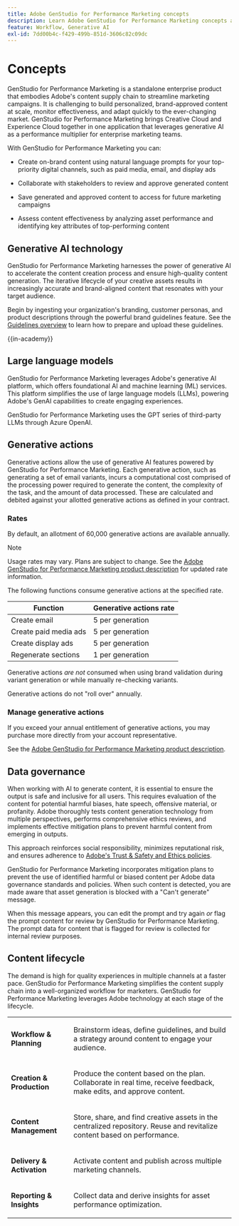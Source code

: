 ```yaml
---
title: Adobe GenStudio for Performance Marketing concepts
description: Learn Adobe GenStudio for Performance Marketing concepts and terminology.
feature: Workflow, Generative AI
exl-id: 7dd00b4c-f429-499b-851d-3606c82c09dc
---
```

# Concepts

GenStudio for Performance Marketing is a standalone enterprise product that embodies Adobe's content supply chain to streamline marketing campaigns. It is challenging to build personalized, brand-approved content at scale, monitor effectiveness, and adapt quickly to the ever-changing market. GenStudio for Performance Marketing brings Creative Cloud and Experience Cloud together in one application that leverages generative AI as a performance multiplier for enterprise marketing teams.

With GenStudio for Performance Marketing you can:

* Create on-brand content using natural language prompts for your top-priority digital channels, such as paid media, email, and display ads

* Collaborate with stakeholders to review and approve generated content
* Save generated and approved content to access for future marketing campaigns
* Assess content effectiveness by analyzing asset performance and identifying key attributes of top-performing content

## Generative AI technology

GenStudio for Performance Marketing harnesses the power of generative AI to accelerate the content creation process and ensure high-quality content generation. The iterative lifecycle of your creative assets results in increasingly accurate and brand-aligned content that resonates with your target audience.

Begin by ingesting your organization's branding, customer personas, and product descriptions through the powerful brand guidelines feature. See the [Guidelines overview](../user-guide/guidelines/overview.md) to learn how to prepare and upload these guidelines.

{{in-academy}}

## Large language models

GenStudio for Performance Marketing leverages Adobe's generative AI platform, which offers foundational AI and machine learning (ML) services. This platform simplifies the use of large language models (LLMs), powering Adobe's GenAI capabilities to create engaging experiences.

GenStudio for Performance Marketing uses the GPT series of third-party LLMs through Azure OpenAI.<!-- Claude, and Gemini models. -->

## Generative actions

Generative actions allow the use of generative AI features powered by GenStudio for Performance Marketing. Each generative action, such as generating a set of email variants, incurs a computational cost comprised of the processing power required to generate the content, the complexity of the task, and the amount of data processed. These are calculated and debited against your allotted generative actions as defined in your contract.

<!-- See your [Adobe account](https://account.adobe.com/) to review your generative action allocation and usage. -->

<!-- Add example about usage mode?
Where users check how many generative actions they have left
How they re-up their genactions
If genactions roll over month to month or not -->

### Rates

By default, an allotment of 60,000 generative actions are available annually.

>[!NOTE]
>
>Usage rates may vary. Plans are subject to change. See the [Adobe GenStudio for Performance Marketing product description](https://helpx.adobe.com/legal/product-descriptions/adobe-genstudio-for-performance-marketing---product-description.html) for updated rate information.

The following functions consume generative actions at the specified rate.

| Function                 | Generative actions rate |
| -----------------------  | ------------------ |
| Create email             | 5 per generation  |
| Create paid media ads    | 5 per generation  |
| Create display ads       | 5 per generation  |
| Regenerate sections      | 1 per generation  |

<!-- | Generate on-brand images | 1 per prompt  |
| Translation              | 1 per prompt  |
| Video: ADLS              | 1 per prompt  |
| Video: TTS + Avatar      | 1 per prompt  | -->

Generative actions _are not_ consumed when using brand validation during variant generation or while manually re-checking variants.

Generative actions do not "roll over" annually. <!-- What about month to month? -->

### Manage generative actions

If you exceed your annual entitlement of generative actions, you may purchase more directly from your account representative.

See the [Adobe GenStudio for Performance Marketing product description](https://helpx.adobe.com/legal/product-descriptions/adobe-genstudio-for-performance-marketing---product-description.html).

## Data governance

When working with AI to generate content, it is essential to ensure the output is safe and inclusive for all users. This requires evaluation of the content for potential harmful biases, hate speech, offensive material, or profanity. Adobe thoroughly tests content generation technology from multiple perspectives, performs comprehensive ethics reviews, and implements effective mitigation plans to prevent harmful content from emerging in outputs.

This approach reinforces social responsibility, minimizes reputational risk, and ensures adherence to [Adobe's Trust & Safety and Ethics policies](https://www.adobe.com/content/dam/cc/en/ai-ethics/pdfs/Adobe-AI-Ethics-Principles.pdf).

GenStudio for Performance Marketing incorporates mitigation plans to prevent the use of identified harmful or biased content per Adobe data governance standards and policies. When such content is detected, you are made aware that asset generation is blocked with a "Can't generate" message.

When this message appears, you can edit the prompt and try again _or_ flag the prompt content for review by GenStudio for Performance Marketing. The prompt data for content that is flagged for review is collected for internal review purposes. 

## Content lifecycle

The demand is high for quality experiences in multiple channels at a faster pace. GenStudio for Performance Marketing simplifies the content supply chain into a well-organized workflow for marketers. GenStudio for Performance Marketing leverages Adobe technology at each stage of the lifecycle.

<table style="table-layout:auto">
<tr style="border: 0;">
    <td>
       <p><strong>Workflow & Planning</strong></p>
    </td>
    <td>
        <p>Brainstorm ideas, define guidelines, and build a strategy around content to engage your audience.</p>
    </td>
</tr>
<tr style="border: 0;">
    <td>
        <p><strong>Creation & Production</strong></p>
    </td>
    <td>
        <p>Produce the content based on the plan. Collaborate in real time, receive feedback, make edits, and approve content.</p>
    </td>
</tr>
<tr style="border: 0;">
    <td>
        <p><strong>Content Management</strong></p>
    </td>
    <td>
        <p>Store, share, and find creative assets in the centralized repository. Reuse and revitalize content based on performance.</p>
    </td>
</tr>
<tr style="border: 0;">
    <td>
        <p><strong>Delivery & Activation</strong></p>
    </td>
    <td>
        <p>Activate content and publish across multiple marketing channels.</P>
    </td>
</tr>
<tr style="border: 0;">
    <td>
        <p><strong>Reporting & Insights</strong></p>
    </td>
    <td>
        <p>Collect data and derive insights for asset performance optimization.</p>
    </td>
</tr>
</table>
